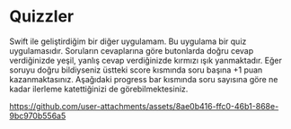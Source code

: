 # Quizzler
Swift ile geliştirdiğim bir diğer uygulamam. Bu uygulama bir quiz uygulamasıdır. Soruların cevaplarına göre butonlarda doğru cevap verdiğinizde yeşil, yanlış cevap verdiğinizde kırmızı ışık yanmaktadır. Eğer soruyu doğru bildiyseniz üstteki score kısmında soru başına +1 puan kazanmaktasınız. Aşağıdaki progress bar kısmında soru sayısına göre ne kadar ilerleme katettiğinizi de görebilmektesiniz.

https://github.com/user-attachments/assets/8ae0b416-ffc0-46b1-868e-9bc970b556a5

